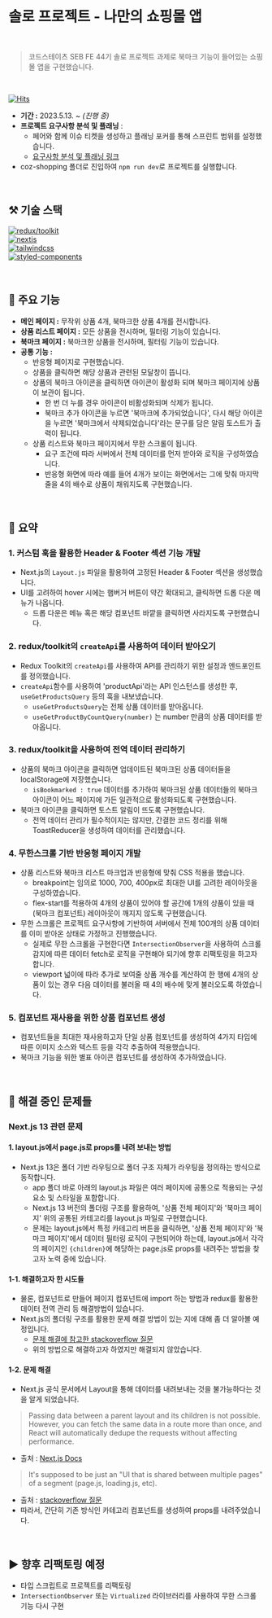 # 솔로 프로젝트 - 나만의 쇼핑몰 앱

<br>

> 코드스테이츠 SEB FE 44기 솔로 프로젝트 과제로 북마크 기능이 들어있는 쇼핑몰 앱을 구현했습니다.

<br>

[![Hits](https://hits.seeyoufarm.com/api/count/incr/badge.svg?url=https%3A%2F%2Fgithub.com%2FDoyu-Lee%2FCOZ-shopping&count_bg=%23D398DA&title_bg=%23555555&icon=&icon_color=%23E7E7E7&title=hits&edge_flat=false)](https://hits.seeyoufarm.com)

- **기간 :** 2023.5.13. ~ _(진행 중)_
- **프로젝트 요구사항 분석 및 플래닝** :
  - 페어와 함께 이슈 티켓을 생성하고 플래닝 포커를 통해 스프린트 범위를 설정했습니다.
  - [요구사항 분석 및 플래닝 링크](https://github.com/users/Doyu-Lee/projects/2)
- coz-shopping 폴더로 진입하여 `npm run dev`로 프로젝트를 실행합니다.

<br>

## ⚒ 기술 스택

[![redux/toolkit](https://img.shields.io/badge/redux/toolkit-%2300BFFF?style=plastic&logo=redux&logoColor=white)](https://redux-toolkit.js.org/) <br>
[![nextjs](https://img.shields.io/badge/nextjs-%23000000?style=plastic&logo=next.js&logoColor=white)](https://nextjs.org/)<br>
[![tailwindcss](https://img.shields.io/badge/tailwindcss-%231572B6?style=plastic&logo=tailwind-css&logoColor=white)](https://tailwindcss.com/)<br>
[![styled-components](https://img.shields.io/badge/styled--components-%23DB7093?style=plastic&logo=styled-components&logoColor=white)](https://styled-components.com/)<br>

<br>

## 📢 주요 기능

- **메인 페이지 :** 무작위 상품 4개, 북마크한 상품 4개를 전시합니다.
- **상품 리스트 페이지 :** 모든 상품을 전시하며, 필터링 기능이 있습니다.
- **북마크 페이지 :** 북마크한 상품을 전시하며, 필터링 기능이 있습니다.
- **공통 기능 :**
  - 반응형 페이지로 구현했습니다.
  - 상품을 클릭하면 해당 상품과 관련된 모달창이 뜹니다.
  - 상품의 북마크 아이콘을 클릭하면 아이콘이 활성화 되며 북마크 페이지에 상품이 보관이 됩니다.
    - 한 번 더 누를 경우 아이콘이 비활성화되며 삭제가 됩니다.
    - 북마크 추가 아이콘을 누르면 '북마크에 추가되었습니다', 다시 해당 아이콘을 누르면 '북마크에서 삭제되었습니다'라는 문구를 담은 알림 토스트가 출력이 됩니다.
  - 상품 리스트와 북마크 페이지에서 무한 스크롤이 됩니다.
    - 요구 조건에 따라 서버에서 전체 데이터를 먼저 받아와 로직을 구성하였습니다.
    - 반응형 화면에 따라 예를 들어 4개가 보이는 화면에서는 그에 맞춰 마지막 줄을 4의 배수로 상품이 채워지도록 구현했습니다.

<br>

## 💬 요약

### 1. 커스텀 훅을 활용한 Header & Footer 섹션 기능 개발

- Next.js의 `Layout.js` 파일을 활용하여 고정된 Header & Footer 섹션을 생성했습니다.
- UI를 고려하여 hover 시에는 햄버거 버튼이 약간 확대되고, 클릭하면 드롭 다운 메뉴가 나옵니다.
  - 드롭 다운은 메뉴 혹은 해당 컴포넌트 바깥을 클릭하면 사라지도록 구현했습니다.

### 2. redux/toolkit의 `createApi`를 사용하여 데이터 받아오기

- Redux Toolkit의 `createApi`를 사용하여 API를 관리하기 위한 설정과 엔드포인트를 정의했습니다.
- `createApi`함수를 사용하여 'productApi'라는 API 인스턴스를 생성한 후, `useGetProductsQuery` 등의 훅을 내보냈습니다.
  - `useGetProductsQuery`는 전체 상품 데이터를 받아옵니다.
  - `useGetProductByCountQuery(number)` 는 number 만큼의 상품 데이터를 받아옵니다.

### 3. redux/toolkit을 사용하여 전역 데이터 관리하기

- 상품의 북마크 아이콘을 클릭하면 업데이트된 북마크된 상품 데이터들을 localStorage에 저장했습니다.
  - `isBookmarked : true` 데이터를 추가하여 북마크된 상품 데이터들의 북마크 아이콘이 어느 페이지에 가든 일관적으로 활성화되도록 구현했습니다.
- 북마크 아이콘을 클릭하면 토스트 알림이 뜨도록 구현했습니다.
  - 전역 데이터 관리가 필수적이지는 않지만, 간결한 코드 정리를 위해 ToastReducer을 생성하여 데이터를 관리했습니다.

### 4. 무한스크롤 기반 반응형 페이지 개발

- 상품 리스트와 북마크 리스트 마크업과 반응형에 맞춰 CSS 적용을 했습니다.
  - breakpoint는 임의로 1000, 700, 400px로 최대한 UI를 고려한 레이아웃을 구성하였습니다.
  - flex-start를 적용하여 4개의 상품이 있어야 할 공간에 1개의 상품이 있을 때 (북마크 컴포넌트) 레이아웃이 깨지지 않도록 구현했습니다.
- 무한 스크롤은 프로젝트 요구사항에 기반하여 서버에서 전체 100개의 상품 데이터를 이미 받아온 상태로 가정하고 진행했습니다.
  - 실제로 무한 스크롤을 구현한다면 `IntersectionObserver`을 사용하여 스크롤 감지에 따른 데이터 fetch로 로직을 구현해야 되기에 향후 리팩토링을 하고자 합니다.
  - viewport 넓이에 따라 추가로 보여줄 상품 개수를 계산하여 한 행에 4개의 상품이 있는 경우 다음 데이터를 불러올 때 4의 배수에 맞게 불러오도록 하였습니다.

### 5. 컴포넌트 재사용을 위한 상품 컴포넌트 생성

- 컴포넌트들을 최대한 재사용하고자 단일 상품 컴포넌트를 생성하여 4가지 타입에 따른 이미지 소스와 텍스트 등을 각각 추출하여 적용했습니다.
- 북마크 기능을 위한 별표 아이콘 컴포넌트를 생성하여 추가하였습니다.

<br>

## 💖 해결 중인 문제들

### Next.js 13 관련 문제

#### 1. layout.js에서 page.js로 props를 내려 보내는 방법

- Next.js 13은 폴더 기반 라우팅으로 폴더 구조 자체가 라우팅을 정의하는 방식으로 동작합니다.
  - app 폴더 바로 아래의 layout.js 파일은 여러 페이지에 공통으로 적용되는 구성 요소 및 스타일을 포함합니다.
  - Next.js 13 버전의 폴더링 구조를 활용하여, '상품 전체 페이지'와 '북마크 페이지' 위의 공통된 카테고리를 layout.js 파일로 구현했습니다.
  - 문제는 layout.js에서 특정 카테고리 버튼을 클릭하면, '상품 전체 페이지'와 '북마크 페이지'에서 데이터 필터링 로직이 구현되어야 하는데, layout.js에서 각각의 페이지인 `{children}`에 해당하는 page.js로 props를 내려주는 방법을 찾고자 노력 중에 있습니다.

#### 1-1. 해결하고자 한 시도들
- 물론, 컴포넌트로 만들어 페이지 컴포넌트에 import 하는 방법과 redux를 활용한 데이터 전역 관리 등 해결방법이 있습니다.
- Next.js의 폴더링 구조를 활용한 문제 해결 방법이 있는 지에 대해 좀 더 알아볼 예정입니다.
  - [문제 해결에 참고한 stackoverflow 질문](https://stackoverflow.com/questions/60457262/next-js-layout-component-pass-props-to-children)
  - 위의 방법으로 해결하고자 하였지만 해결되지 않았습니다.
#### 1-2. 문제 해결
- Next.js 공식 문서에서 Layout을 통해 데이터를 내려보내는 것을 불가능하다는 것을 알게 되었습니다.
> Passing data between a parent layout and its children is not possible. However, you can fetch the same data in a route more than once, and React will automatically dedupe the requests without affecting performance.
- 출처 : [Next.js Docs](https://nextjs.org/docs/app/building-your-application/data-fetching#fetching-data-at-the-component-level)
> It's supposed to be just an "UI that is shared between multiple pages" of a segment (page.js, loading.js, etc).
- 출처 : [ stackoverflow 질문](https://stackoverflow.com/questions/75238942/how-to-pass-data-from-a-layout-to-the-children-in-the-app-folder-of-next-js)
- 따라서, 간단히 기존 방식인 카테고리 컴포넌트를 생성하여 props를 내려주었습니다.


<br>

## ▶️ 향후 리팩토링 예정

- 타입 스크립트로 프로젝트를 리팩토링
- `IntersectionObserver` 또는 `Virtualized` 라이브러리를 사용하여 무한 스크롤 기능 다시 구현
